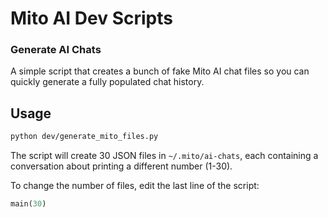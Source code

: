 # Mito AI Dev Scripts

### Generate AI Chats

A simple script that creates a bunch of fake Mito AI chat files so you can quickly generate a fully populated chat history.

## Usage

```bash
python dev/generate_mito_files.py
```

The script will create 30 JSON files in `~/.mito/ai-chats`, each containing a conversation about printing a different number (1-30).

To change the number of files, edit the last line of the script:
```python
main(30) 
```